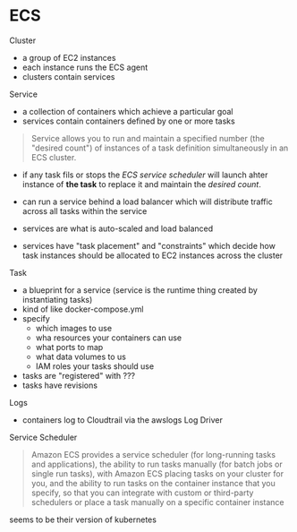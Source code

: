 # ECS

Cluster

- a group of EC2 instances
- each instance runs the ECS agent
- clusters contain services

Service

- a collection of containers which achieve a particular goal
- services contain containers defined by one or more tasks

> Service allows you to run and maintain a specified number (the "desired
> count") of instances of a task definition simultaneously in an ECS cluster.

- if any task fils or stops the _ECS service scheduler_ will launch ahter
  instance of **the task** to replace it and maintain the _desired count_.
- can run a service behind a load balancer which will distribute traffic across
  all tasks within the service
- services are what is auto-scaled and load balanced

- services have "task placement" and "constraints" which decide how task
  instances should be allocated to EC2 instances across the cluster

Task

- a blueprint for a service (service is the runtime thing created by
  instantiating tasks)
- kind of like docker-compose.yml
- specify
    - which images to use
    - wha resources your containers can use
    - what ports to map
    - what data volumes to us
    - IAM roles your tasks should use
- tasks are "registered" with ???
- tasks have revisions

Logs

- containers log to Cloudtrail via the awslogs Log Driver

Service Scheduler

> Amazon ECS provides a service scheduler (for long-running tasks and
> applications), the ability to run tasks manually (for batch jobs or single run
> tasks), with Amazon ECS placing tasks on your cluster for you, and the ability
> to run tasks on the container instance that you specify, so that you can
> integrate with custom or third-party schedulers or place a task manually on a
> specific container instance

seems to be their version of kubernetes
